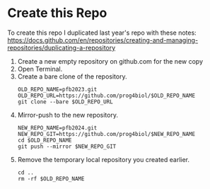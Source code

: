 # Create this Repo

To create this repo I duplicated last year's repo with these notes:  
https://docs.github.com/en/repositories/creating-and-managing-repositories/duplicating-a-repository

1. Create a new empty repository on github.com for the new copy
2. Open Terminal.  
3. Create a bare clone of the repository.  
   ```
   OLD_REPO_NAME=pfb2023.git
   OLD_REPO_URL=https://github.com/prog4biol/$OLD_REPO_NAME
   git clone --bare $OLD_REPO_URL
   ```  
4. Mirror-push to the new repository.  
   ```
   NEW_REPO_NAME=pfb2024.git
   NEW_REPO_GIT=https://github.com/prog4biol/$NEW_REPO_NAME
   cd $OLD_REPO_NAME 
   git push --mirror $NEW_REPO_GIT
   ```
5. Remove the temporary local repository you created earlier.  
    ```
    cd ..
    rm -rf $OLD_REPO_NAME
   ```
